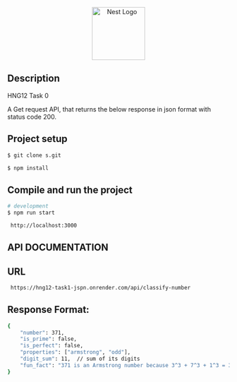 <p align="center">
  <a href="http://nestjs.com/" target="blank"><img src="https://nestjs.com/img/logo-small.svg" width="120" alt="Nest Logo" /></a>
</p>

[circleci-image]: https://img.shields.io/circleci/build/github/nestjs/nest/master?token=abc123def456
[circleci-url]: https://circleci.com/gh/nestjs/nest

  ## Description
HNG12 Task 0

A Get request API, that returns the below response in json format with status code 200.


## Project setup

```bash
$ git clone s.git

$ npm install
```

## Compile and run the project

```bash
# development
$ npm run start

 http://localhost:3000
```
## API DOCUMENTATION


## URL
```bash
 https://hng12-task1-jspn.onrender.com/api/classify-number
```

## Response Format:
```bash
{
    "number": 371,
    "is_prime": false,
    "is_perfect": false,
    "properties": ["armstrong", "odd"],
    "digit_sum": 11,  // sum of its digits
    "fun_fact": "371 is an Armstrong number because 3^3 + 7^3 + 1^3 = 371" //gotten from the numbers API
}
```
